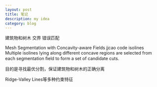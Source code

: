 ```yaml
---
layout: post
title: 笔记
description: my idea
category: blog
---
```


 

建筑物和树木 交界 错误匹配

Mesh Segmentation with Concavity-aware Fields
jjcao code
isolines
Multiple isolines lying along different concave regions
are selected from each segmentation ﬁeld to form a set
of candidate cuts.




目的是寻找最优分割，保证建筑物和树木的正确分离

Ridge-Valley Lines等多种约束特征




